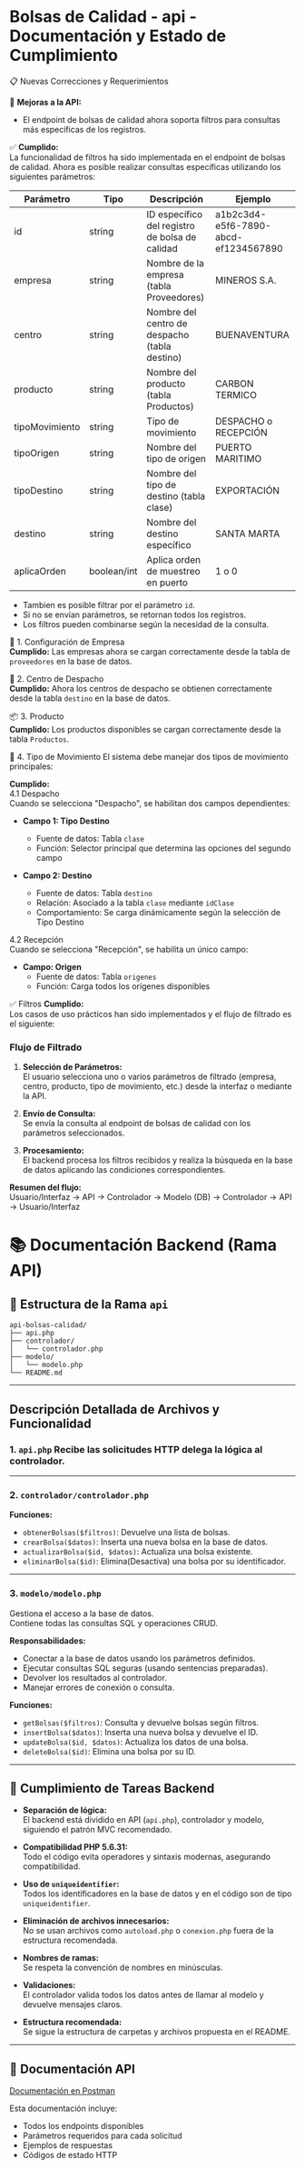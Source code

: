 
# Bolsas de Calidad - api -  Documentación y Estado de Cumplimiento

📋 Nuevas Correcciones y Requerimientos

🔧 **Mejoras a la API:**
- El endpoint de bolsas de calidad ahora soporta filtros para consultas más específicas de los registros.

✅ **Cumplido:**  
La funcionalidad de filtros ha sido implementada en el endpoint de bolsas de calidad. Ahora es posible realizar consultas específicas utilizando los siguientes parámetros:

| Parámetro         | Tipo         | Descripción                                         | Ejemplo                           |
|-------------------|--------------|-----------------------------------------------------|-----------------------------------|
| id                | string       | ID específico del registro de bolsa de calidad      | a1b2c3d4-e5f6-7890-abcd-ef1234567890 |
| empresa           | string       | Nombre de la empresa (tabla Proveedores)            | MINEROS S.A.                      |
| centro            | string       | Nombre del centro de despacho (tabla destino)       | BUENAVENTURA                      |
| producto          | string       | Nombre del producto (tabla Productos)               | CARBON TERMICO                    |
| tipoMovimiento    | string       | Tipo de movimiento                                  | DESPACHO o RECEPCIÓN              |
| tipoOrigen        | string       | Nombre del tipo de origen                           | PUERTO MARITIMO                   |
| tipoDestino       | string       | Nombre del tipo de destino (tabla clase)            | EXPORTACIÓN                       |
| destino           | string       | Nombre del destino específico                       | SANTA MARTA                       |
| aplicaOrden       | boolean/int  | Aplica orden de muestreo en puerto                  | 1 o 0                             |


- Tambien es posible filtrar por el parámetro `id`.
- Si no se envían parámetros, se retornan todos los registros.
- Los filtros pueden combinarse según la necesidad de la consulta.

🏢 1. Configuración de Empresa  
**Cumplido:** Las empresas ahora se cargan correctamente desde la tabla de `proveedores` en la base de datos.

🚛 2. Centro de Despacho  
**Cumplido:** Ahora los centros de despacho se obtienen correctamente desde la tabla `destino` en la base de datos.

📦 3. Producto  
**Cumplido:** Los productos disponibles se cargan correctamente desde la tabla `Productos`.

🔄 4. Tipo de Movimiento
El sistema debe manejar dos tipos de movimiento principales:

**Cumplido:**  
4.1 Despacho  
Cuando se selecciona "Despacho", se habilitan dos campos dependientes:

- **Campo 1: Tipo Destino**  
    - Fuente de datos: Tabla `clase`  
    - Función: Selector principal que determina las opciones del segundo campo

- **Campo 2: Destino**  
    - Fuente de datos: Tabla `destino`  
    - Relación: Asociado a la tabla `clase` mediante `idClase`  
    - Comportamiento: Se carga dinámicamente según la selección de Tipo Destino

4.2 Recepción  
Cuando se selecciona "Recepción", se habilita un único campo:

- **Campo: Origen**  
    - Fuente de datos: Tabla `origenes`  
    - Función: Carga todos los orígenes disponibles


✅ Filtros **Cumplido:**  
Los casos de uso prácticos han sido implementados y el flujo de filtrado es el siguiente:

### Flujo de Filtrado

1. **Selección de Parámetros:**  
    El usuario selecciona uno o varios parámetros de filtrado (empresa, centro, producto, tipo de movimiento, etc.) desde la interfaz o mediante la API.

2. **Envío de Consulta:**  
    Se envía la consulta al endpoint de bolsas de calidad con los parámetros seleccionados.

3. **Procesamiento:**  
    El backend procesa los filtros recibidos y realiza la búsqueda en la base de datos aplicando las condiciones correspondientes.

**Resumen del flujo:**  
Usuario/Interfaz → API → Controlador → Modelo (DB) → Controlador → API → Usuario/Interfaz

# 📚 Documentación Backend (Rama API)

## 📁 Estructura de la Rama `api`

```
api-bolsas-calidad/
├── api.php
├── controlador/
│   └── controlador.php
├── modelo/
│   └── modelo.php
└── README.md
```

---

## Descripción Detallada de Archivos y Funcionalidad

### 1. `api.php`  Recibe las solicitudes HTTP delega la lógica al controlador.

---

### 2. `controlador/controlador.php`

**Funciones:**
- `obtenerBolsas($filtros)`: Devuelve una lista de bolsas.
- `crearBolsa($datos)`: Inserta una nueva bolsa en la base de datos.
- `actualizarBolsa($id, $datos)`: Actualiza una bolsa existente.
- `eliminarBolsa($id)`: Elimina(Desactiva) una bolsa por su identificador.
---

### 3. `modelo/modelo.php`
Gestiona el acceso a la base de datos.  
Contiene todas las consultas SQL y operaciones CRUD.

**Responsabilidades:**
- Conectar a la base de datos usando los parámetros definidos.
- Ejecutar consultas SQL seguras (usando sentencias preparadas).
- Devolver los resultados al controlador.
- Manejar errores de conexión o consulta.

**Funciones:**
- `getBolsas($filtros)`: Consulta y devuelve bolsas según filtros.
- `insertBolsa($datos)`: Inserta una nueva bolsa y devuelve el ID.
- `updateBolsa($id, $datos)`: Actualiza los datos de una bolsa.
- `deleteBolsa($id)`: Elimina una bolsa por su ID.

---

## 📝 Cumplimiento de Tareas Backend

- **Separación de lógica:**  
  El backend está dividido en API (`api.php`), controlador y modelo, siguiendo el patrón MVC recomendado.

- **Compatibilidad PHP 5.6.31:**  
  Todo el código evita operadores y sintaxis modernas, asegurando compatibilidad.

- **Uso de `uniqueidentifier`:**  
  Todos los identificadores en la base de datos y en el código son de tipo `uniqueidentifier`.

- **Eliminación de archivos innecesarios:**  
  No se usan archivos como `autoload.php` o `conexion.php` fuera de la estructura recomendada.

- **Nombres de ramas:**  
  Se respeta la convención de nombres en minúsculas.

- **Validaciones:**  
  El controlador valida todos los datos antes de llamar al modelo y devuelve mensajes claros.

- **Estructura recomendada:**  
  Se sigue la estructura de carpetas y archivos propuesta en el README.

---
## 📝 Documentación API

[Documentación en Postman](https://documenter.getpostman.com/view/45445905/2sB2xBD9qS)

Esta documentación incluye:
- Todos los endpoints disponibles
- Parámetros requeridos para cada solicitud
- Ejemplos de respuestas
- Códigos de estado HTTP